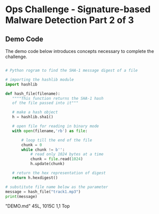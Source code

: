 # Ops Challenge - Signature-based Malware Detection Part 2 of 3

## Demo Code

The demo code below introduces concepts necessary to complete the challenge.

```python

# Python rogram to find the SHA-1 message digest of a file

# importing the hashlib module
import hashlib

def hash_file(filename):
   """"This function returns the SHA-1 hash
   of the file passed into it"""

   # make a hash object
   h = hashlib.sha1()

   # open file for reading in binary mode
   with open(filename,'rb') as file:

       # loop till the end of the file
       chunk = 0
       while chunk != b'':
           # read only 1024 bytes at a time
           chunk = file.read(1024)
           h.update(chunk)

   # return the hex representation of digest
   return h.hexdigest()

# substitute file name below as the parameter
message = hash_file("track1.mp3")
print(message)

```

"DEMO.md" 45L, 1015C                                                                                                                                                 1,1           Top


